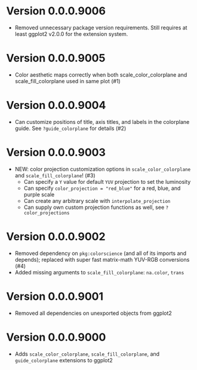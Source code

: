 # Version 0.0.0.9006
* Removed unnecessary package version requirements. Still requires at least ggplot2 v2.0.0 for the extension system. 

# Version 0.0.0.9005
* Color aesthetic maps correctly when both scale_color_colorplane and scale_fill_colorplane used in same plot (#1) 

# Version 0.0.0.9004
* Can customize positions of title, axis titles, and labels in the colorplane guide. See `?guide_colorplane` for details (#2)

# Version 0.0.0.9003
* NEW: color projection customization options in `scale_color_colorplane` and `scale_fill_colorplane`! (#3)
    * Can specify a `Y` value for default `YUV` projection to set the luminosity
    * Can specify `color_projection = "red_blue"` for a red, blue, and purple scale
    * Can create any arbitrary scale with `interpolate_projection`
    * Can supply own custom projection functions as well, see `?color_projections`

# Version 0.0.0.9002
* Removed dependency on `pkg:colorscience` (and all of its imports and depends); replaced with super fast matrix-math YUV-RGB conversions (#4)
* Added missing arguments to `scale_fill_colorplane`: `na.color`, `trans`

# Version 0.0.0.9001
* Removed all dependencies on unexported objects from ggplot2

# Version 0.0.0.9000
* Adds `scale_color_colorplane`, `scale_fill_colorplane`, and `guide_colorplane` extensions to ggplot2
